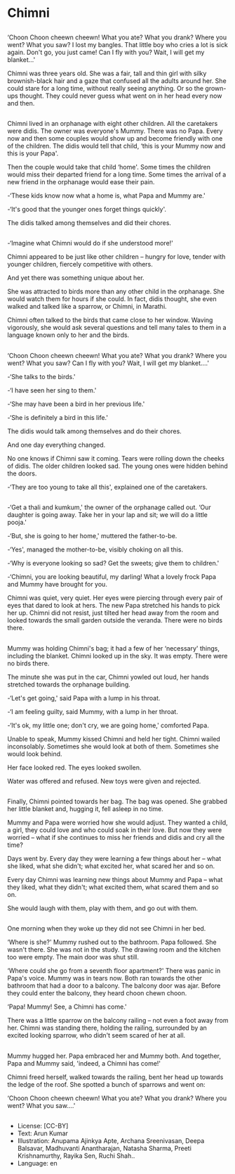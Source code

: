 # Chimni

##
‘Choon Choon cheewn cheewn! What you ate? What you drank? Where you went? What you saw? I lost my bangles. That little boy who cries a lot is sick again. Don't go, you just came! Can I fly with you? Wait, I will get my blanket...'

Chimni was three years old. She was a fair, tall and thin girl with silky brownish-black hair and a gaze that confused all the adults around her. She could stare for a long time, without really seeing anything. Or so the grown-ups thought. They could never guess what went on in her head every now and then.

##
Chimni lived in an orphanage with eight other children. All the caretakers were didis. The owner was everyone's Mummy. There was no Papa. Every now and then some couples would show up and become friendly with one of the children. The didis would tell that child, ‘this is your Mummy now and this is your Papa'.

Then the couple would take that child ‘home'. Some times the children would miss their departed friend for a long time. Some times the arrival of a new friend in the orphanage would ease their pain.

-‘These kids know now what a home is, what Papa and Mummy are.'

-‘It's good that the younger ones forget things quickly'.

The didis talked among themselves and did their chores.

##
-‘Imagine what Chimni would do if she understood more!'

Chimni appeared to be just like other children – hungry for love, tender with younger children, fiercely competitive with others.

And yet there was something unique about her.

She was attracted to birds more than any other child in the orphanage. She would watch them for hours if she could. In fact, didis thought, she even walked and talked like a sparrow, or Chimni, in Marathi.

Chimni often talked to the birds that came close to her window. Waving vigorously, she would ask several questions and tell many tales to them in a language known only to her and the birds.

##
‘Choon Choon cheewn cheewn! What you ate? What you drank? Where you went? What you saw? Can I fly with you? Wait, I will get my blanket....'

-‘She talks to the birds.'

-‘I have seen her sing to them.'

-‘She may have been a bird in her previous life.'

-‘She is definitely a bird in this life.'

The didis would talk among themselves and do their chores.

And one day everything changed.

No one knows if Chimni saw it coming. Tears were rolling down the cheeks of didis. The older children looked sad. The young ones were hidden behind the doors.

-‘They are too young to take all this', explained one of the caretakers.

##
-‘Get a thali and kumkum,' the owner of the orphanage called out. ‘Our daughter is going away. Take her in your lap and sit; we will do a little pooja.'

-‘But, she is going to her home,' muttered the father-to-be.

-‘Yes', managed the mother-to-be, visibly choking on all this.

-‘Why is everyone looking so sad? Get the sweets; give them to children.'

-‘Chimni, you are looking beautiful, my darling! What a lovely frock Papa and Mummy have brought for you.

Chimni was quiet, very quiet. Her eyes were piercing through every pair of eyes that dared to look at hers. The new Papa stretched his hands to pick her up. Chimni did not resist, just tilted her head away from the room and looked towards the small garden outside the veranda. There were no birds there.

##
Mummy was holding Chimni's bag; it had a few of her ‘necessary' things, including the blanket. Chimni looked up in the sky. It was empty. There were no birds there.

The minute she was put in the car, Chimni yowled out loud, her hands stretched towards the orphanage building.

-‘Let's get going,' said Papa with a lump in his throat.

-‘I am feeling guilty, said Mummy, with a lump in her throat.

-‘It's ok, my little one; don't cry, we are going home,' comforted Papa.

Unable to speak, Mummy kissed Chimni and held her tight. Chimni wailed inconsolably. Sometimes she would look at both of them. Sometimes she would look behind.

Her face looked red. The eyes looked swollen.

Water was offered and refused. New toys were given and rejected.

##
Finally, Chimni pointed towards her bag. The bag was opened. She grabbed her little blanket and, hugging it, fell asleep in no time.

Mummy and Papa were worried how she would adjust. They wanted a child, a girl, they could love and who could soak in their love. But now they were worried – what if she continues to miss her friends and didis and cry all the time?

Days went by. Every day they were learning a few things about her – what she liked, what she didn't; what excited her, what scared her and so on.

Every day Chimni was learning new things about Mummy and Papa – what they liked, what they didn't; what excited them, what scared them and so on.

She would laugh with them, play with them, and go out with them.

##
One morning when they woke up they did not see Chimni in her bed.

‘Where is she?' Mummy rushed out to the bathroom. Papa followed. She wasn't there. She was not in the study. The drawing room and the kitchen too were empty. The main door was shut still.

‘Where could she go from a seventh floor apartment?' There was panic in Papa's voice. Mummy was in tears now. Both ran towards the other bathroom that had a door to a balcony. The balcony door was ajar. Before they could enter the balcony, they heard choon chewn choon.

‘Papa! Mummy! See, a Chimni has come.'

There was a little sparrow on the balcony railing – not even a foot away from her. Chimni was standing there, holding the railing, surrounded by an excited looking sparrow, who didn't seem scared of her at all.

##
Mummy hugged her. Papa embraced her and Mummy both. And together, Papa and Mummy said, 'indeed, a Chimni has come!'

Chimni freed herself, walked towards the railing, bent her head up towards the ledge of the roof. She spotted a bunch of sparrows and went on:

‘Choon Choon cheewn cheewn! What you ate? What you drank? Where you went? What you saw....'

##
* License: [CC-BY]
* Text: Arun Kumar
* Illustration: Anupama Ajinkya Apte, Archana Sreenivasan, Deepa Balsavar, Madhuvanti Anantharajan, Natasha Sharma, Preeti Krishnamurthy, Rayika Sen, Ruchi Shah..
* Language: en
